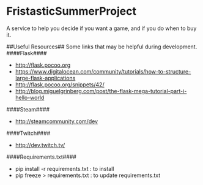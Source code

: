 FristasticSummerProject
=======================

A service to help you decide if you want a game, and if you do when to buy it.

##Useful Resources##
Some links that may be helpful during development.
####Flask####
- http://flask.pocoo.org
- https://www.digitalocean.com/community/tutorials/how-to-structure-large-flask-applications
- http://flask.pocoo.org/snippets/42/
- http://blog.miguelgrinberg.com/post/the-flask-mega-tutorial-part-i-hello-world

####Steam####
- http://steamcommunity.com/dev

####Twitch####
- http://dev.twitch.tv/


####Requirements.txt####
- pip install -r requirements.txt : to install
- pip freeze > requirements.txt : to update requirements.txt
